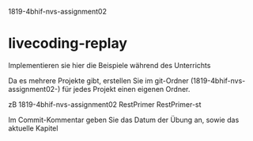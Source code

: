 1819-4bhif-nvs-assignment02
# livecoding-replay

Implementieren sie hier die Beispiele während des Unterrichts

Da es mehrere Projekte gibt, erstellen Sie im git-Ordner (1819-4bhif-nvs-assignment02-<username>) für jedes Projekt einen eigenen Ordner.

zB 1819-4bhif-nvs-assignment02
        RestPrimer
        RestPrimer-st
       
Im Commit-Kommentar geben Sie das Datum der Übung an, sowie das aktuelle Kapitel

